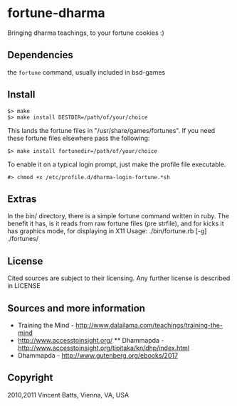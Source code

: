 fortune-dharma
==============

Bringing dharma teachings, to your fortune cookies :)



Dependencies
------------

the `fortune` command, usually included in bsd-games

Install
-------

	$> make
	$> make install DESTDIR=/path/of/your/choice

This lands the fortune files in "/usr/share/games/fortunes".
If you need these fortune files elsewhere pass the following:

	$> make install fortunedir=/path/of/your/choice

To enable it on a typical login prompt, just make 
the profile file executable.

	#> chmod +x /etc/profile.d/dharma-login-fortune.*sh


Extras
------

In the bin/ directory, there is a simple fortune command written in ruby.
The benefit it has, is it reads from raw fortune files (pre strfile), and for kicks
it has graphics mode, for displaying in X11
Usage: ./bin/fortune.rb [-g] ./fortunes/

License
-------

Cited sources are subject to their licensing.
Any further license is described in LICENSE


Sources and more information
----------------------------

* Training the Mind - http://www.dalailama.com/teachings/training-the-mind
* http://www.accesstoinsight.org/
** Dhammapda - http://www.accesstoinsight.org/tipitaka/kn/dhp/index.html
* Dhammapda - http://www.gutenberg.org/ebooks/2017


Copyright
---------

2010,2011 Vincent Batts, Vienna, VA, USA

